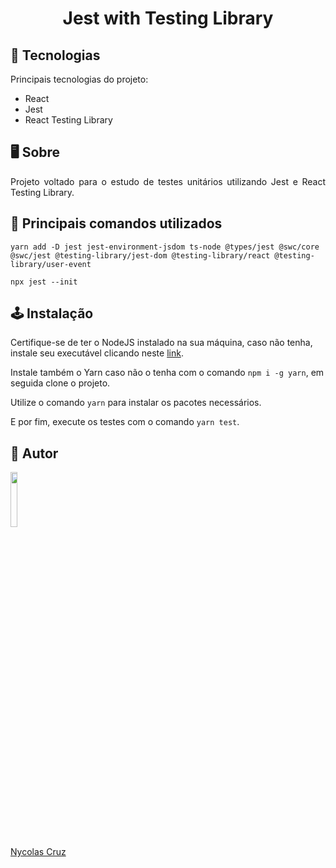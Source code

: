 <h1 align="center">Jest with Testing Library</h1>

## 🚀 Tecnologias

<p>Principais tecnologias do projeto:</p>

- React
- Jest
- React Testing Library

## 🖥️ Sobre

<p align="justify">Projeto voltado para o estudo de testes unitários utilizando Jest e React Testing Library.</p>

## 🔧 Principais comandos utilizados

```
yarn add -D jest jest-environment-jsdom ts-node @types/jest @swc/core @swc/jest @testing-library/jest-dom @testing-library/react @testing-library/user-event
```

```
npx jest --init
```


## 🕹️ Instalação

Certifique-se de ter o NodeJS instalado na sua máquina, caso não tenha, instale seu executável clicando neste <a href="https://nodejs.org/pt-br/download/">link</a>.

Instale também o Yarn caso não o tenha com o comando ````npm i -g yarn````, em seguida clone o projeto.

Utilize o comando ````yarn```` para instalar os pacotes necessários.

E por fim, execute os testes com o comando ````yarn test````.

## 🐧 Autor

<a href="https://github.com/NycolasCruz">
    <img src="https://github.com/NycolasCruz.png"  width="15%">
    <p>Nycolas Cruz</p>
</a>
